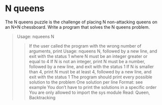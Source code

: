 <h1>N queens</h1>
The N queens puzzle is the challenge of placing N non-attacking queens on an N×N chessboard. Write a program that solves the N queens problem.

>Usage: nqueens N
>>If the user called the program with the wrong number of arguments, print Usage: nqueens N, followed by a new line, and exit with the status 1
>where N must be an integer greater or equal to 4
>>If N is not an integer, print N must be a number, followed by a new line, and exit with the status 1
>>If N is smaller than 4, print N must be at least 4, followed by a new line, and exit with the status 1
>The program should print every possible solution to the problem
>>One solution per line
>>Format: see example
>>You don’t have to print the solutions in a specific order
>You are only allowed to import the sys module
Read: Queen, Backtracking
